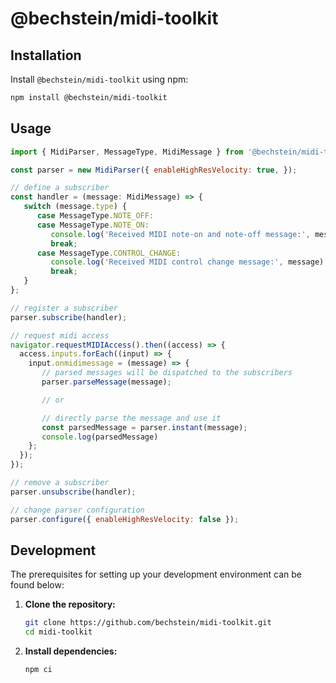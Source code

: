 # @bechstein/midi-toolkit

## Installation

Install `@bechstein/midi-toolkit` using npm:

```bash
npm install @bechstein/midi-toolkit
```

## Usage

```javascript
import { MidiParser, MessageType, MidiMessage } from '@bechstein/midi-toolkit';

const parser = new MidiParser({ enableHighResVelocity: true, });

// define a subscriber
const handler = (message: MidiMessage) => {
   switch (message.type) {
      case MessageType.NOTE_OFF:
      case MessageType.NOTE_ON:
         console.log('Received MIDI note-on and note-off message:', message);
         break;
      case MessageType.CONTROL_CHANGE:
         console.log('Received MIDI control change message:', message);
         break;
   }
};

// register a subscriber
parser.subscribe(handler);

// request midi access
navigator.requestMIDIAccess().then((access) => {
  access.inputs.forEach((input) => {
    input.onmidimessage = (message) => {
       // parsed messages will be dispatched to the subscribers
       parser.parseMessage(message);

       // or

       // directly parse the message and use it
       const parsedMessage = parser.instant(message);
       console.log(parsedMessage)
    };
  });
});

// remove a subscriber
parser.unsubscribe(handler);

// change parser configuration
parser.configure({ enableHighResVelocity: false });
```

## Development

The prerequisites for setting up your development environment can be found below:

1. **Clone the repository:**
   ```bash
   git clone https://github.com/bechstein/midi-toolkit.git
   cd midi-toolkit
   ```
2. **Install dependencies:**
   ```
   npm ci
   ```
